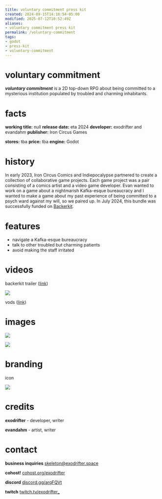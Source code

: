 ```yaml
---
title: voluntary commitment press kit
created: 2024-09-15T14:18:54-05:00
modified: 2025-07-12T10:52:49Z
aliases:
- voluntary commitment press kit
permalink: /voluntary-commitment
tags:
- godot
- press-kit
- voluntary-commitment
---
```


# voluntary commitment

_**voluntary commitment**_ is a 2D top-down RPG about being committed to a mysterious institution populated by troubled and charming inhabitants.

# facts

<div class="flex">
<div style="flex-grow: 1">

**working title:** null
**release date:** eta 2024
**developer:** exodrifter and evandahm
**publisher:** Iron Circus Games

</div>
<div style="flex-grow: 1">

**stores:** tba
**price:** tba
**engine:** Godot

</div>
</div>

# history

In early 2023, Iron Circus Comics and Indiepocalypse partnered to create a collection of collaborative game projects. Each game project was a pair consisting of a comics artist and a video game developer. Evan wanted to work on a game about a nightmarish Kafka-esque bureaucracy and I wanted to make a game about my past experience of being committed to a psych ward against my will, so we paired up. In July 2024, this bundle was successfully funded on [Backerkit](https://www.backerkit.com/c/projects/iron-circus-comics/iron-circus-x-indiepocalypse-say-hello-to-iron-circus-games).

# features

- navigate a Kafka-esque bureaucracy
- talk to other troubled but charming patients
- avoid making the staff irritated

# videos

backerkit trailer ([link](https://www.youtube.com/watch?v=dB1KTTKYbag))

![](https://www.youtube.com/watch?v=dB1KTTKYbag)

vods ([link](https://vods.exodrifter.space/tag/null/))

# images

![](screen-1.png)

![](screen-2.png)

# branding

icon

![](icon.svg)

# credits

**exodrifter** - developer, writer

**evandahm** - artist, writer

# contact

**business inquiries** [skeleton@exodrifter.space](mailto:skeleton@exodrifter.space)

**cohost!** [cohost.org/exodrifter](https://cohost.org/exodrifter)

**discord** [discord.gg/arqFQVt](https://discord.gg/arqFQVt)

**twitch** [twitch.tv/exodrifter_](https://twitch.tv/exodrifter_)
